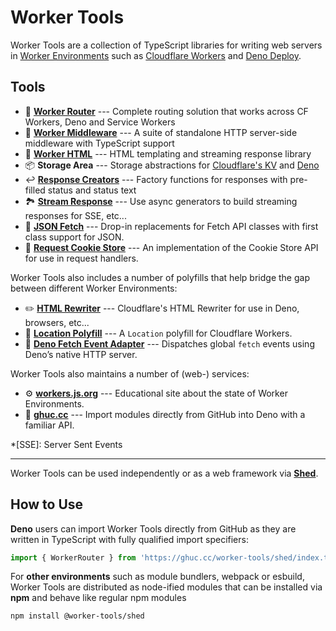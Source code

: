 # Worker Tools

Worker Tools are a collection of TypeScript libraries for writing web servers in [Worker Environments][wkrs] such as [Cloudflare Workers][cfws] and [Deno Deploy][dndp]. 

## Tools
- 🧭 [__Worker Router__](https://github.com/worker-tools/router) --- Complete routing solution that works across CF Workers, Deno and Service Workers
- 🔋 [__Worker Middleware__](https://github.com/worker-tools/middleware) --- A suite of standalone HTTP server-side middleware with TypeScript support
- 📄 [__Worker HTML__](https://github.com/worker-tools/html) --- HTML templating and streaming response library
- 📦 __Storage Area__ --- Storage abstractions for [Cloudflare's KV](https://github.com/worker-tools/cloudflare-kv-storage) and [Deno](https://github.com/worker-tools/deno-kv-storage)
- ↩️ [__Response Creators__](https://github.com/worker-tools/response-creators) --- Factory functions for responses with pre-filled status and status text
- 🏞 [__Stream Response__](https://github.com/worker-tools/stream-response) --- Use async generators to build streaming responses for SSE, etc...
- 🥏 [__JSON Fetch__](https://github.com/worker-tools/json-fetch) --- Drop-in replacements for Fetch API classes with first class support for JSON.
- 🍪 [__Request Cookie Store__](https://github.com/worker-tools/request-cookie-store) --- An implementation of the Cookie Store API for use in request handlers.
<!-- - 🍪 [__Signed Cookie Store__](https://github.com/worker-tools/signed-cookie-store) --- An implementation of the Cookie Store API for use in request handlers. -->
<!-- - 🍪 [__Encrypted Cookie Store__](https://github.com/worker-tools/encrypted-cookie-store) --- An implementation of the Cookie Store API for use in request handlers. -->
<!-- - ⏱ [__Resolvable Promise__](https://github.com/worker-tools/resolvable-promise) --- A promise that is resolvable or rejectable after it was created. -->
<!-- - ⏱ [__Extendable Promise__](https://github.com/worker-tools/extendable-promise) --- A promise that can be delayed/extended via repeated calls to `waitUntil`. -->
<!-- - ❓ __JSON Parse Stream__ --- TODO -->
<!-- - ❓ __JSON Stringify Stream__ --- TODO -->

Worker Tools also includes a number of polyfills that help bridge the gap between different Worker Environments:
- ✏️ [__HTML Rewriter__](https://github.com/worker-tools/html-rewriter) --- Cloudflare's HTML Rewriter for use in Deno, browsers, etc...
- 📍 [__Location Polyfill__](https://github.com/worker-tools/location-polyfill) --- A `Location` polyfill for Cloudflare Workers.
- 🦕 [__Deno Fetch Event Adapter__](https://github.com/worker-tools/deno-fetch-event-adapter) --- Dispatches global `fetch` events using Deno’s native HTTP server.

Worker Tools also maintains a number of (web-) services:
- ⚙️ [__workers.js.org__][wkrs] --- Educational site about the state of Worker Environments.
- 🦕 [__ghuc.cc__][ghuc] --- Import modules directly from GitHub into Deno with a familiar API. 

*[SSE]: Server Sent Events

[wkrs]: https://workers.js.org
[cfws]: https://workers.cloudflare.com
[dndp]: https://deno.com
[ghuc]: https://ghuc.cc

***

Worker Tools can be used independently or as a web framework via [__Shed__](https://github.com/worker-tools/shed). 

## How to Use
__Deno__ users can import Worker Tools directly from GitHub as they are written in TypeScript with fully qualified import specifiers:

```js
import { WorkerRouter } from 'https://ghuc.cc/worker-tools/shed/index.ts'
```

For __other environments__ such as module bundlers, webpack or esbuild, Worker Tools are distributed as node-ified modules that can be installed via __npm__ and behave like regular npm modules

```sh
npm install @worker-tools/shed
```
